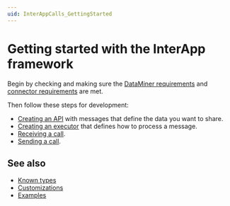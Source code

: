 ```yaml
---
uid: InterAppCalls_GettingStarted
---
```


# Getting started with the InterApp framework

Begin by checking and making sure the [DataMiner requirements](xref:InterAppCalls_Introduction#dataminer-requirements) and [connector requirements](xref:InterAppCalls_Introduction#connector-requirements) are met.

Then follow these steps for development:

- [Creating an API](xref:InterAppCalls_GettingStarted_CreatingApi) with messages that define the data you want to share.
- [Creating an executor](xref:InterAppCalls_GettingStarted_CreatingExecutor) that defines how to process a message.
- [Receiving a call](xref:InterAppCalls_GettingStarted_ReceivingCall).
- [Sending a call](xref:InterAppCalls_GettingStarted_SendingCall).

## See also

- [Known types](xref:InterAppCalls_KnownTypes)
- [Customizations](xref:InterAppCalls_Customizations)
- [Examples](xref:InterAppCalls_Examples)
